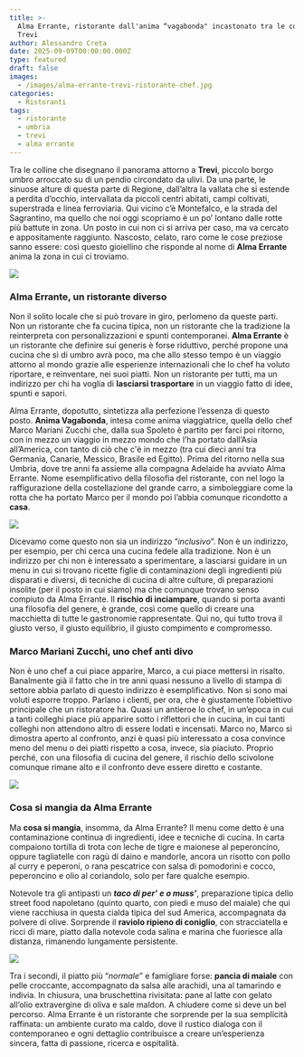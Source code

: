 ```yaml
---
title: >-
  Alma Errante, ristorante dall'anima “vagabonda" incastonato tra le colline di
  Trevi
author: Alessandro Creta
date: 2025-09-09T00:00:00.000Z
type: featured
draft: false
images:
  - /images/alma-errante-trevi-ristorante-chef.jpg
categories:
  - Ristoranti
tags:
  - ristorante
  - umbria
  - trevi
  - alma errante
---
```


Tra le colline che disegnano il panorama attorno a **Trevi**, piccolo borgo umbro arroccato su di un pendio circondato da ulivi. Da una parte, le sinuose alture di questa parte di Regione, dall’altra la vallata che si estende a perdita d’occhio, intervallata da piccoli centri abitati, campi coltivati, superstrada e linea ferroviaria. Qui vicino c’è Montefalco, e la strada del Sagrantino, ma quello che noi oggi scopriamo è un po’ lontano dalle rotte più battute in zona. Un posto in cui non ci si arriva per caso, ma va cercato e appositamente raggiunto. Nascosto, celato, raro come le cose preziose sanno essere: così questo gioiellino che risponde al nome di **Alma Errante** anima la zona in cui ci troviamo.

![](</images/alma errante trevi.JPG>)

### Alma Errante, un ristorante diverso

Non il solito locale che si può trovare in giro, perlomeno da queste parti. Non un ristorante che fa cucina tipica, non un ristorante che la tradizione la reinterpreta con personalizzazioni e spunti contemporanei. **Alma Errante** è un ristorante che definire sui generis è forse riduttivo, perché propone una cucina che sì di umbro avrà poco, ma che allo stesso tempo è un viaggio attorno al mondo grazie alle esperienze internazionali che lo chef ha voluto riportare, e reinventare, nei suoi piatti. Non un ristorante per tutti, ma un indirizzo per chi ha voglia di **lasciarsi trasportare** in un viaggio fatto di idee, spunti e sapori.

Alma Errante, dopotutto, sintetizza alla perfezione l’essenza di questo posto. **Anima Vagabonda**, intesa come anima viaggiatrice, quella dello chef Marco Mariani Zucchi che, dalla sua Spoleto è partito per farci poi ritorno, con in mezzo un viaggio in mezzo mondo che l’ha portato dall’Asia all’America, con tanto di ciò che c'è in mezzo (tra cui dieci anni tra Germania, Canarie, Messico, Brasile ed Egitto). Prima del ritorno nella sua Umbria, dove tre anni fa assieme alla compagna Adelaide ha avviato Alma Errante. Nome esemplificativo della filosofia del ristorante, con nel logo la raffigurazione della costellazione del grande carro, a simboleggiare come la rotta che ha portato Marco per il mondo poi l’abbia comunque ricondotto a **casa**.

![](/images/alma-errante-taco-per-muss.jpg)

Dicevamo come questo non sia un indirizzo “*inclusivo*”. Non è un indirizzo, per esempio, per chi cerca una cucina fedele alla tradizione. Non è un indirizzo per chi non è interessato a sperimentare, a lasciarsi guidare in un menu in cui si trovano ricette figlie di contaminazioni degli ingredienti più disparati e diversi, di tecniche di cucina di altre culture, di preparazioni insolite (per il posto in cui siamo) ma che comunque trovano senso compiuto da Alma Errante. Il **rischio di inciampare**, quando si porta avanti una filosofia del genere, è grande, così come quello di creare una macchietta di tutte le gastronomie rappresentate. Qui no, qui tutto trova il giusto verso, il giusto equilibrio, il giusto compimento e compromesso.

### Marco Mariani Zucchi, uno chef anti divo

Non è uno chef a cui piace apparire, Marco, a cui piace mettersi in risalto. Banalmente già il fatto che in tre anni quasi nessuno a livello di stampa di settore abbia parlato di questo indirizzo è esemplificativo. Non si sono mai voluti esporre troppo. Parlano i clienti, per ora, che è giustamente l’obiettivo principale che un ristoratore ha. Quasi un antieroe lo chef, in un’epoca in cui a tanti colleghi piace più apparire sotto i riflettori che in cucina, in cui tanti colleghi non attendono altro di essere lodati e incensati. Marco no, Marco si dimostra aperto al confronto, anzi è quasi più interessato a cosa convince meno del menu o dei piatti rispetto a cosa, invece, sia piaciuto. Proprio perché, con una filosofia di cucina del genere, il rischio dello scivolone comunque rimane alto e il confronto deve essere diretto e costante.

![](/images/chef-alma-errante-marco-mariani-zucchi.JPG)

### Cosa si mangia da Alma Errante

Ma **cosa si mangia**, insomma, da Alma Errante? Il menu come detto è una contaminazione continua di ingredienti, idee e tecniche di cucina. In carta compaiono tortilla di trota con leche de tigre e maionese al peperoncino, oppure tagliatelle con ragù di daino e mandorle, ancora un risotto con pollo al curry e peperoni, o rana pescatrice con salsa di pomodorini e cocco, peperoncino e olio al coriandolo, solo per fare qualche esempio.

Notevole tra gli antipasti un ***taco di per’ e o muss’***, preparazione tipica dello street food napoletano (quinto quarto, con piedi e muso del maiale) che qui viene racchiusa in questa cialda tipica del sud America, accompagnata da polvere di olive. Sorprende il **raviolo ripieno di coniglio**, con stracciatella e ricci di mare, piatto dalla notevole coda salina e marina che fuoriesce alla distanza, rimanendo lungamente persistente.

![](/images/alma-errante-pancia-maiale-tamarindo.jpg)

Tra i secondi, il piatto più “*normale*” e famigliare forse: **pancia di maiale** con pelle croccante, accompagnato da salsa alle arachidi, una al tamarindo e indivia. In chiusura, una bruschettina rivisitata: pane al latte con gelato all’olio extravergine di oliva e sale maldon. A chiudere come si deve un bel percorso. Alma Errante è un ristorante che sorprende per la sua semplicità raffinata: un ambiente curato ma caldo, dove il rustico dialoga con il contemporaneo e ogni dettaglio contribuisce a creare un’esperienza sincera, fatta di passione, ricerca e ospitalità.
